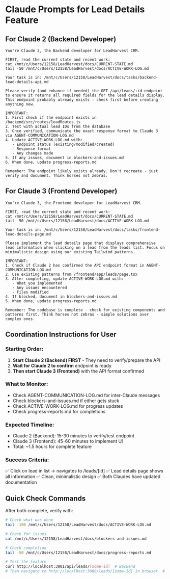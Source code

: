# Claude Prompts for Lead Details Feature

## For Claude 2 (Backend Developer)

```
You're Claude 2, the Backend developer for LeadHarvest CRM. 

FIRST, read the current state and recent work:
cat /mnt/c/Users/12158/LeadHarvest/docs/CURRENT-STATE.md
tail -50 /mnt/c/Users/12158/LeadHarvest/docs/ACTIVE-WORK-LOG.md

Your task is in: /mnt/c/Users/12158/LeadHarvest/docs/tasks/backend-lead-details-api.md

Please verify (and enhance if needed) the GET /api/leads/:id endpoint to ensure it returns all required fields for the lead details display. This endpoint probably already exists - check first before creating anything new.

IMPORTANT:
1. First check if the endpoint exists in /backend/src/routes/leadRoutes.js
2. Test with actual lead IDs from the database
3. Once verified, communicate the exact response format to Claude 3 via AGENT-COMMUNICATION-LOG.md
4. Update ACTIVE-WORK-LOG.md with:
   - Endpoint status (existing/modified/created)
   - Response format
   - Any changes made
5. If any issues, document in blockers-and-issues.md
6. When done, update progress-reports.md

Remember: The endpoint likely exists already. Don't recreate - just verify and document. Think horses not zebras.
```

## For Claude 3 (Frontend Developer)

```
You're Claude 3, the Frontend developer for LeadHarvest CRM.

FIRST, read the current state and recent work:
cat /mnt/c/Users/12158/LeadHarvest/docs/CURRENT-STATE.md
tail -50 /mnt/c/Users/12158/LeadHarvest/docs/ACTIVE-WORK-LOG.md

Your task is in: /mnt/c/Users/12158/LeadHarvest/docs/tasks/frontend-lead-details-page.md

Please implement the lead details page that displays comprehensive lead information when clicking on a lead from the leads list. Focus on minimalistic design using our existing Tailwind patterns.

IMPORTANT:
1. Check if Claude 2 has confirmed the API endpoint format in AGENT-COMMUNICATION-LOG.md
2. Use existing patterns from /frontend/app/leads/page.tsx
3. After completing, update ACTIVE-WORK-LOG.md with:
   - What you implemented
   - Any issues encountered
   - Files modified
4. If blocked, document in blockers-and-issues.md
5. When done, update progress-reports.md

Remember: The codebase is complete - check for existing components and patterns first. Think horses not zebras - simple solutions over complex ones.
```

## Coordination Instructions for User

### Starting Order:
1. **Start Claude 2 (Backend) FIRST** - They need to verify/prepare the API
2. **Wait for Claude 2 to confirm** endpoint is ready
3. **Then start Claude 3 (Frontend)** with the API format confirmed

### What to Monitor:
- Check AGENT-COMMUNICATION-LOG.md for inter-Claude messages
- Check blockers-and-issues.md if either gets stuck
- Check ACTIVE-WORK-LOG.md for progress updates
- Check progress-reports.md for completions

### Expected Timeline:
- Claude 2 (Backend): 15-30 minutes to verify/test endpoint
- Claude 3 (Frontend): 45-60 minutes to implement UI
- Total: ~1.5 hours for complete feature

### Success Criteria:
✅ Click on lead in list → navigates to /leads/[id]
✅ Lead details page shows all information
✅ Clean, minimalistic design
✅ Both Claudes have updated documentation

## Quick Check Commands

After both complete, verify with:
```bash
# Check what was done
tail -100 /mnt/c/Users/12158/LeadHarvest/docs/ACTIVE-WORK-LOG.md

# Check for issues
cat /mnt/c/Users/12158/LeadHarvest/docs/blockers-and-issues.md

# Check completion
tail -50 /mnt/c/Users/12158/LeadHarvest/docs/progress-reports.md

# Test the feature
curl http://localhost:3001/api/leads/[some-id]  # Backend
# Then navigate to http://localhost:3000/leads/[some-id] in browser  # Frontend
```